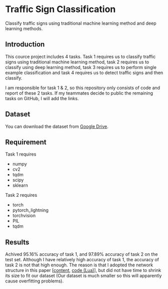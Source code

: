 # Traffic Sign Classification

Classify traffic signs using traditional machine learning method and deep learning methods.


## Introduction

This cource project includes 4 tasks. Task 1 requires us to classify traffic signs using traditional machine learning method, task 2 requires us to classify using deep learning method, task 3 requires us to perform single example classification and task 4 requires us to detect traffic signs and then classify.

I am responsible for task 1 & 2, so this repository only consists of code and report of these 2 tasks. If my teammates decide to public the remaining tasks on GitHub, I will add the links.

## Dataset

You can download the dataset from [Google Drive](https://drive.google.com/drive/folders/1vQubmgHQuVFoZ7JCpLwyG3PM16rHhjYU).


## Requirement

Task 1 requires

- numpy
- cv2
- tqdm
- scipy
- sklearn

Task 2 requires

- torch
- pytorch_lightning
- torchvision
- PIL
- tqdm

## Results

Achived 95.16% accuracy of task 1, and 97.89% accuracy of task 2 on the test set. Although I have relatively high accuracy of task 1, the accuracy of task 2 is not that high enough. The reason is that I adopted the network structure in this paper [[content](https://www.sciencedirect.com/science/article/abs/pii/S0893608018300054?via%3Dihub), [code (Lua)](https://github.com/aarcosg/tsr-torch)], but did not have time to shrink its size to fit our dataset (Our dataset is much smaller so this will apparently cause overfitting problems).
